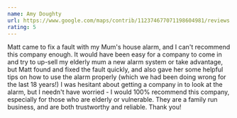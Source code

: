 ```yaml
---
name: Amy Doughty
url: https://www.google.com/maps/contrib/112374677071198604981/reviews
rating: 5
---
```


Matt came to fix a fault with my Mum's house alarm, and I can't recommend this company enough. It would have been easy for a company to come in and try to up-sell my elderly mum a new alarm system or take advantage, but Matt found and fixed the fault quickly, and also gave her some helpful tips on how to use the alarm properly (which we had been doing wrong for the last 18 years!) I was hesitant about getting a company in to look at the alarm, but I needn't have worried - I would 100% recommend this company, especially for those who are elderly or vulnerable. They are a family run business, and are both trustworthy and reliable. Thank you!
